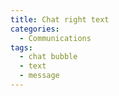 ```yaml
---
title: Chat right text
categories:
  - Communications
tags:
  - chat bubble
  - text
  - message
---
```

